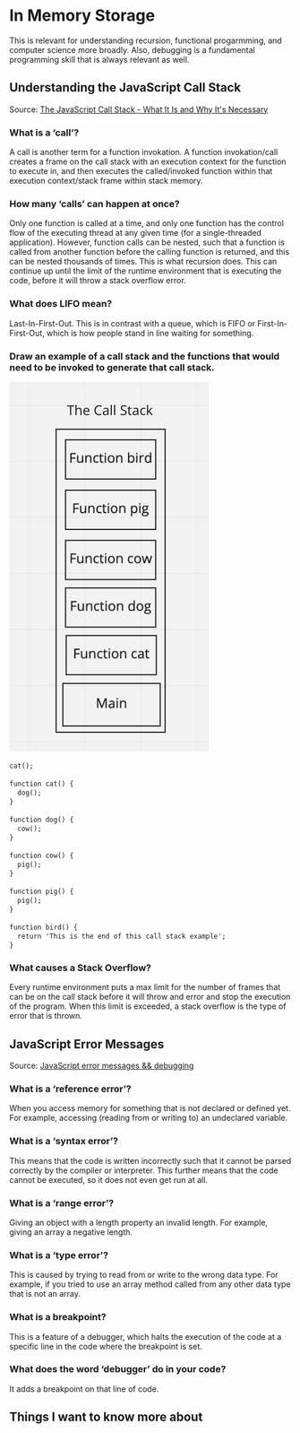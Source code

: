 # In Memory Storage

This is relevant for understanding recursion, functional progarmming, and computer science more broadly. Also, debugging is a fundamental programming skill that is always relevant as well.

## Understanding the JavaScript Call Stack

Source: [The JavaScript Call Stack - What It Is and Why It's Necessary](https://www.freecodecamp.org/news/understanding-the-javascript-call-stack-861e41ae61d4)

### What is a ‘call’?

A call is another term for a function invokation. A function invokation/call creates a frame on the call stack with an execution context for the function to execute in, and then executes the called/invoked function within that execution context/stack frame within stack memory.

### How many ‘calls’ can happen at once?

Only one function is called at a time, and only one function has the control flow of the executing thread at any given time (for a single-threaded application). However, function calls can be nested, such that a function is called from another function before the calling function is returned, and this can be nested thousands of times. This is what recursion does. This can continue up until the limit of the runtime environment that is executing the code, before it will throw a stack overflow error.

### What does LIFO mean?

Last-In-First-Out. This is in contrast with a queue, which is FIFO or First-In-First-Out, which is how people stand in line waiting for something.

### Draw an example of a call stack and the functions that would need to be invoked to generate that call stack.

![The Call Stack](callstack.png)

```
cat();

function cat() {
  dog();
}

function dog() {
  cow();
}

function cow() {
  pig();
}

function pig() {
  pig();
}

function bird() {
  return 'This is the end of this call stack example';
}
```

### What causes a Stack Overflow?

Every runtime environment puts a max limit for the number of frames that can be on the call stack before it will throw and error and stop the execution of the program. When this limit is exceeded, a stack overflow is the type of error that is thrown.

## JavaScript Error Messages

Source: [JavaScript error messages && debugging](https://codeburst.io/javascript-error-messages-debugging-d23f84f0ae7c)

### What is a ‘reference error’?

When you access memory for something that is not declared or defined yet. For example, accessing (reading from or writing to) an undeclared variable.

### What is a ‘syntax error’?

This means that the code is written incorrectly such that it cannot be parsed correctly by the compiler or interpreter. This further means that the code cannot be executed, so it does not even get run at all.

### What is a ‘range error’?

Giving an object with a length property an invalid length. For example, giving an array a negative length.

### What is a ‘type error’?

This is caused by trying to read from or write to the wrong data type. For example, if you tried to use an array method called from any other data type that is not an array.

### What is a breakpoint?

This is a feature of a debugger, which halts the execution of the code at a specific line in the code where the breakpoint is set.

### What does the word ‘debugger’ do in your code?

It adds a breakpoint on that line of code.

## Things I want to know more about
